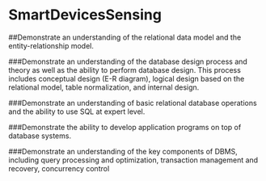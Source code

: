 # SmartDevicesSensing

##Demonstrate an understanding of the relational data model and the entity-relationship model.

###Demonstrate an understanding of the database design process and theory as well as the ability to
perform database design. This process includes conceptual design (E-R diagram), logical design based
on the relational model, table normalization, and internal design.

###Demonstrate an understanding of basic relational database operations and the ability to use SQL at
expert level.

###Demonstrate the ability to develop application programs on top of database systems.

###Demonstrate an understanding of the key components of DBMS, including query processing and
optimization, transaction management and recovery, concurrency control
